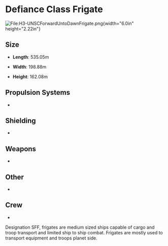 Defiance Class Frigate
======================

![File:H3-UNSCForwardUntoDawnFrigate.png](media/image1.png){width="6.0in"
height="2.22in"}

Size
----

-   **Length**: 535.05m

-   **Width**: 198.88m

-   **Height**: 162.08m

Propulsion Systems
------------------

-   

Shielding
---------

-   

Weapons
-------

-   

Other
-----

-   

Crew
----

-   

Designation SFF, frigates are medium sized ships capable of cargo and
troop transport and limited ship to ship combat. Frigates are mostly
used to transport equipment and troops planet side.

